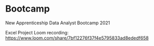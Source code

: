 # Bootcamp
New Apprenticeship Data Analyst Bootcamp 2021

Excel Project Loom recording: https://www.loom.com/share/7bf12276f37f4e5795833ad8ededf658
